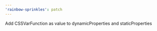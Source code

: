 ```yaml
---
'rainbow-sprinkles': patch
---
```


Add CSSVarFunction as value to dynamicProperties and staticProperties
